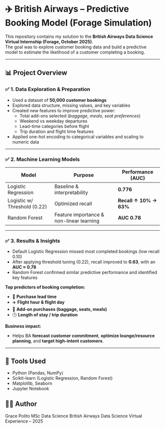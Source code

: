 # ✈️ British Airways – Predictive Booking Model (Forage Simulation)

This repository contains my solution to the **British Airways Data Science Virtual Internship (Forage, October 2025)**.  
The goal was to explore customer booking data and build a predictive model to estimate the likelihood of a customer completing a booking.

---

## 📊 Project Overview

### ✅ 1. Data Exploration & Preparation
- Used a dataset of **50,000 customer bookings**
- Explored data structure, missing values, and key variables
- Created new features to improve predictive power:
  - Total add-ons selected (*baggage, meals, seat preferences*)
  - Weekend vs weekday departures
  - Lead-time categories before flight
  - Trip duration and flight time features
- Applied one-hot encoding to categorical variables and scaling to numeric data

---

### ✅ 2. Machine Learning Models

| Model | Purpose | Performance (AUC) |
|-------|----------|---------------------|
| Logistic Regression | Baseline & interpretability | **0.776** |
| Logistic w/ Threshold (0.22) | Optimized recall | **Recall ↑ 10% → 63%** |
| Random Forest | Feature importance & non-linear learning | **AUC 0.78** |

---

### ✅ 3. Results & Insights

- Default Logistic Regression missed most completed bookings (low recall 0.10)
- After applying threshold tuning (0.22), recall improved to **0.63**, with an **AUC ≈ 0.78**
- Random Forest confirmed similar predictive performance and identified key features

**Top predictors of booking completion:**
- 📆 **Purchase lead time**
- ✈️ **Flight hour & flight day**
- 🛄 **Add-on purchases (baggage, seats, meals)**
- 🕒 **Length of stay / trip duration**

**Business impact:**
- Helps BA **forecast customer commitment**, **optimize lounge/resource planning**, and **target high-intent customers**.

---

## 📌 Tools Used

  - Python (Pandas, NumPy)
  - Scikit-learn (Logistic Regression, Random Forest)
  - Matplotlib, Seaborn
  - Jupyter Notebook

## 👩‍💻 Author

Grace Polito
MSc Data Science 
British Airways Data Science Virtual Experience – 2025

